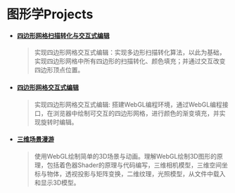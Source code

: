 # 图形学Projects

- #### [四边形网格扫描转化与交互式编辑](https://github.com/geeeeeeeeek/CG_Projects/tree/master/PJ1)
  
  > 实现四边形网格交互式编辑：实现多边形扫描转化算法，以此为基础，实现四边形网格中所有四边形的扫描转化、颜色填充；并通过交互改变四边形顶点位置。
  
- #### [四边形网格交互式编辑](https://github.com/geeeeeeeeek/CG_Projects/tree/master/PJ2)
  
  > 实现四边形网格交互式编辑: 搭建WebGL编程环境，通过WebGL编程接口，在浏览器中绘制可交互的四边形网格，进行颜色的渐变填充，并实现旋转时编辑。


- #### [三维场景漫游](https://github.com/geeeeeeeeek/CG_Projects/tree/master/PJ3)
  
  > 使用WebGL绘制简单的3D场景与动画。理解WebGL绘制3D图形的原理，包括着色器Shader的原理与代码编写，三维相机模型，三维空间坐标与物体，透视投影与矩阵变换，二维纹理，光照模型，从文件中载入和显示3D模型。
  
  ​
